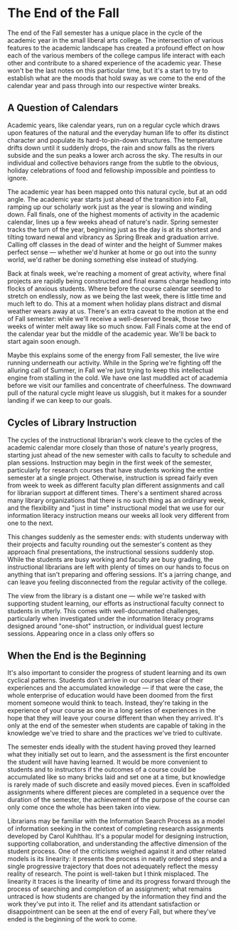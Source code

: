 # The End of the Fall

The end of the Fall semester has a unique place in the cycle of the academic year in the small liberal arts college. The intersection of various features to the academic landscape has created a profound effect on how each of the various members of the college campus life interact with each other and contribute to a shared experience of the academic year. These won't be the last notes on this particular time, but it's a start to try to establish what are the moods that hold sway as we come to the end of the calendar year and pass through into our respective winter breaks.

## A Question of Calendars

Academic years, like calendar years, run on a regular cycle which draws upon features of the natural and the everyday human life to offer its distinct character and populate its hard-to-pin-down structures. The temperature drifts down until it suddenly drops, the rain and snow falls as the rivers subside and the sun peaks a lower arch across the sky. The results in our individual and collective behaviors range from the subtle to the obvious, holiday celebrations of food and fellowship impossible and pointless to ignore.

The academic year has been mapped onto this natural cycle, but at an odd angle. The academic year starts just ahead of the transition into Fall, ramping up our scholarly work just as the year is slowing and winding down. Fall finals, one of the highest moments of activity in the academic calendar, lines up a few weeks ahead of nature's nadir. Spring semester tracks the turn of the year, beginning just as the day is at its shortest and tilting toward newal and vibrancy as Spring Break and graduation arrive. Calling off classes in the dead of winter and the height of Summer makes perfect sense — whether we'd hunker at home or go out into the sunny world, we'd rather be doning something else instead of studying.

Back at finals week, we're reaching a moment of great activity, where final projects are rapidly being constructed and final exams charge headlong into flocks of anxious students. Where before the course calendar seemed to stretch on endlessly, now as we being the last week, there is little time and much left to do. This at a moment when holiday plans distract and dismal weather wears away at us. There's an extra caveat to the motion at the end of Fall semester: while we'll receive a well-deserved break, those two weeks of winter melt away like so much snow. Fall Finals come at the end of the calendar year but the middle of the academic year. We'll be back to start again soon enough.

Maybe this explains some of the energy from Fall semester, the live wire running underneath our activity. While in the Spring we're fighting off the alluring call of Summer, in Fall we're just trying to keep this intellectual engine from stalling in the cold. We have one last muddled act of academia before we visit our families and concentrate of cheerfulness. The downward pull of the natural cycle might leave us sluggish, but it makes for a sounder landing if we can keep to our goals.

## Cycles of Library Instruction

The cycles of the instructional librarian's work cleave to the cycles of the academic calendar more closely than those of nature's yearly progress, starting just ahead of the new semester with calls to faculty to schedule and plan sessions. Instruction may begin in the first week of the semester, particularly for research courses that have students working the entire semester at a single project. Otherwise, instruction is spread fairly even from week to week as different faculty plan different assignments and call for librarian support at different times. There's a sentiment shared across many library organizations that there is no such thing as an ordinary week, and the flexibility and "just in time" instructional model that we use for our information literacy instruction means our weeks all look very different from one to the next.

This changes suddenly as the semester ends: with students underway with their projects and faculty rounding out the semester's content as they approach final presentations, the instructional sessions suddenly stop. While the students are busy working and faculty are busy grading, the instructional librarians are left with plenty of times on our hands to focus on anything that isn't preparing and offering sessions. It's a jarring change, and can leave you feeling disconnected from the regular activity of the college.

The view from the library is a distant one — while we're tasked with supporting student learning, our efforts as instructional faculty connect to students in utterly. This comes with well-documented challenges, particularly when investigated under the information literacy programs designed around "one-shot" instruction, or individual guest lecture sessions. Appearing once in a class only offers so 

## When the End is the Beginning

It's also important to consider the progress of student learning and its own cyclical patterns. Students don't arrive in our courses clear of their experiences and the accumulated knowledge — if that were the case, the whole enterprise of education would have been doomed from the first moment someone would think to teach. Instead, they're taking in the experience of your course as one in a long series of experiences in the hope that they will leave your course different than when they arrived. It's only at the end of the semester when students are capable of taking in the knowledge we've tried to share and the practices we've tried to cultivate.

The semester ends ideally with the student having proved they learned what they initially set out to learn, and the assessment is the first encounter the student will have having learned. It would be more convenient to students and to instructors if the outcomes of a course could be accumulated like so many bricks laid and set one at a time, but knowledge is rarely made of such discrete and easily moved pieces. Even in scaffolded assignments where different pieces are completed in a sequence over the duration of the semester, the achievement of the purpose of the course can only come once the whole has been taken into view.

Librarians may be familiar with the Information Search Process as a model of information seeking in the context of completing research assignments developed by Carol Kuhlthau. It's a popular model for designing instruction, supporting collaboration, and understanding the affective dimension of the student process. One of the criticisms weighed against it and other related models is its linearity: it presents the process in neatly ordered steps and a single progressive trajectory that does not adequately reflect the messy reality of research. The point is well-taken but I think misplaced. The linearity it traces is the linearity of time and its progress forward through the process of searching and completion of an assignment; what remains untraced is how students are changed by the information they find and the work they've put into it. The relief and its attendant satisfaction or disappointment can be seen at the end of every Fall, but where they've ended is the beginning of the work to come.